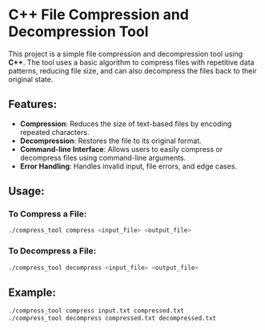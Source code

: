 # C++ File Compression and Decompression Tool

This project is a simple file compression and decompression tool using **C++**. The tool uses a basic algorithm to compress files with repetitive data patterns, reducing file size, and can also decompress the files back to their original state.

## Features:
- **Compression**: Reduces the size of text-based files by encoding repeated characters.
- **Decompression**: Restores the file to its original format.
- **Command-line Interface**: Allows users to easily compress or decompress files using command-line arguments.
- **Error Handling**: Handles invalid input, file errors, and edge cases.

## Usage:

### To Compress a File:
```bash
./compress_tool compress <input_file> <output_file>
```

### To Decompress a File:
```bash
./compress_tool decompress <input_file> <output_file>
```

## Example:
```bash
./compress_tool compress input.txt compressed.txt
./compress_tool decompress compressed.txt decompressed.txt
```


